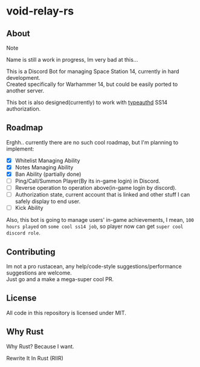 # void-relay-rs

## About

> [!NOTE]
> Name is still a work in progress, Im very bad at this...

This is a Discord Bot for managing Space Station 14, currently in hard development.  
Created specifically for Warhammer 14, but could be easily ported to another server.  

This bot is also designed(currently) to work with [typeauthd](https://github.com/JerryImMouse/typeauthd) SS14 authorization.

## Roadmap
Erghh.. currently there are no such cool roadmap, but I'm planning to implement:

- [X] Whitelist Managing Ability 
- [X] Notes Managing Ability
- [X] Ban Ability (partially done)
- [ ] Ping/Call/Summon Player(By its in-game login) in Discord.  
- [ ] Reverse operation to operation above(in-game login by discord).
- [ ] Authorization state, current account that is linked and other stuff I can safely display to end user.   
- [ ] Kick Ability

Also, this bot is going to manage users' in-game achievements, I mean, `100 hours played` on `some cool ss14 job`, so player now can get `super cool discord role`.

## Contributing
Im not a pro rustacean, any help/code-style suggestions/performance suggestions are welcome.    
Just go and a make a mega-super cool PR.

## License
All code in this repository is licensed under MIT.

## Why Rust
Why Rust? Because I want.

Rewrite It In Rust (RIIR)
